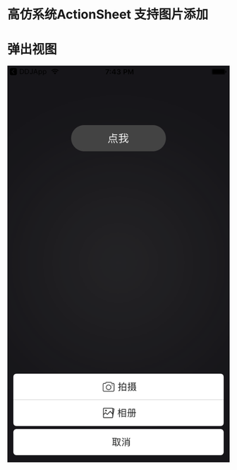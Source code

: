 # 高仿系统ActionSheet 支持图片添加
# 弹出视图
![image](https://github.com/RiberWang/RBActionSheet/blob/master/ScreenShoot/actionSheet.png?raw=true)
